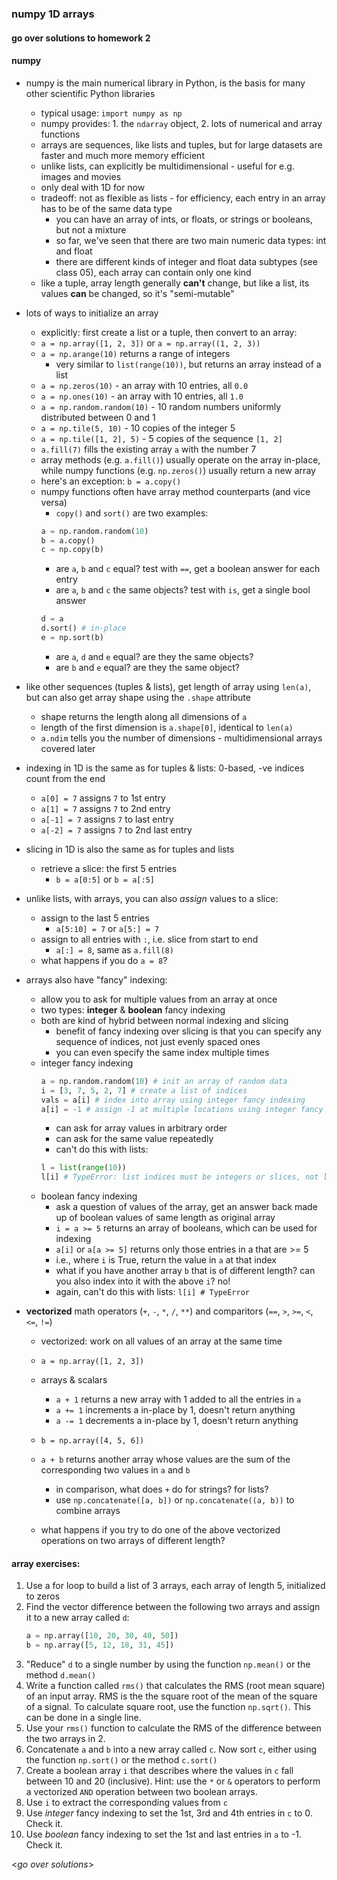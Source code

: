### numpy 1D arrays

#### go over solutions to homework 2

#### numpy

- numpy is the main numerical library in Python, is the basis for many other scientific Python libraries
    - typical usage: `import numpy as np`
    - numpy provides: 1. the `ndarray` object, 2. lots of numerical and array functions
    - arrays are sequences, like lists and tuples, but for large datasets are faster and much more memory efficient
    - unlike lists, can explicitly be multidimensional - useful for e.g. images and movies
    - only deal with 1D for now
    - tradeoff: not as flexible as lists - for efficiency, each entry in an array has to be of the same data type
        - you can have an array of ints, or floats, or strings or booleans, but not a mixture
        - so far, we've seen that there are two main numeric data types: int and float
        - there are different kinds of integer and float data subtypes (see class 05), each array can contain only one kind
    - like a tuple, array length generally **can't** change, but like a list, its values **can** be changed, so it's "semi-mutable"

- lots of ways to initialize an array
    - explicitly: first create a list or a tuple, then convert to an array:
    - `a = np.array([1, 2, 3])` or `a = np.array((1, 2, 3))`
    - `a = np.arange(10)` returns a range of integers
        - very similar to `list(range(10))`, but returns an array instead of a list
    - `a = np.zeros(10)` - an array with 10 entries, all `0.0`
    - `a = np.ones(10)` - an array with 10 entries, all `1.0`
    - `a = np.random.random(10)` - 10 random numbers uniformly distributed between 0 and 1
    - `a = np.tile(5, 10)` - 10 copies of the integer 5
    - `a = np.tile([1, 2], 5)` - 5 copies of the sequence `[1, 2]`
    - `a.fill(7)` fills the existing array `a` with the number 7
    - array methods (e.g. `a.fill()`) usually operate on the array in-place, while numpy functions (e.g. `np.zeros()`) usually return a new array
    - here's an exception: `b = a.copy()`
    - numpy functions often have array method counterparts (and vice versa)
        - `copy()` and `sort()` are two examples:
        ```python
        a = np.random.random(10)
        b = a.copy()
        c = np.copy(b)
        ````
        - are `a`, `b` and `c` equal? test with `==`, get a boolean answer for each entry
        - are `a`, `b` and `c` the same objects? test with `is`, get a single bool answer
        ```python
        d = a
        d.sort() # in-place
        e = np.sort(b)
        ````
        - are `a`, `d` and `e` equal? are they the same objects?
        - are `b` and `e` equal? are they the same object?

- like other sequences (tuples & lists), get length of array using `len(a)`, but can also get array shape using the `.shape` attribute
    - shape returns the length along all dimensions of `a`
    - length of the first dimension is `a.shape[0]`, identical to `len(a)`
    - `a.ndim` tells you the number of dimensions - multidimensional arrays covered later

- indexing in 1D is the same as for tuples & lists: 0-based, -ve indices count from the end
    - `a[0] = 7` assigns `7` to 1st entry
    - `a[1] = 7` assigns `7` to 2nd entry
    - `a[-1] = 7` assigns `7` to last entry
    - `a[-2] = 7` assigns `7` to 2nd last entry

- slicing in 1D is also the same as for tuples and lists
    - retrieve a slice: the first 5 entries
        - `b = a[0:5]` or `b = a[:5]`
- unlike lists, with arrays, you can also *assign* values to a slice:
    - assign to the last 5 entries
        - `a[5:10] = 7` or `a[5:] = 7`
    - assign to all entries with `:`, i.e. slice from start to end
        - `a[:] = 8`, same as `a.fill(8)`
    - what happens if you do `a = 8`?

- arrays also have "fancy" indexing:
    - allow you to ask for multiple values from an array at once
    - two types: **integer** & **boolean** fancy indexing
    - both are kind of hybrid between normal indexing and slicing
        - benefit of fancy indexing over slicing is that you can specify any sequence of indices, not just evenly spaced ones
        - you can even specify the same index multiple times
    - integer fancy indexing
        ```python
        a = np.random.random(10) # init an array of random data
        i = [3, 7, 5, 2, 7] # create a list of indices
        vals = a[i] # index into array using integer fancy indexing
        a[i] = -1 # assign -1 at multiple locations using integer fancy indexing
        ````
        - can ask for array values in arbitrary order
        - can ask for the same value repeatedly
        - can't do this with lists:
        ```python
        l = list(range(10))
        l[i] # TypeError: list indices must be integers or slices, not list
        ````
    - boolean fancy indexing
        - ask a question of values of the array, get an answer back made up of boolean values of same length as original array
        - `i = a >= 5` returns an array of booleans, which can be used for indexing
        - `a[i]` or `a[a >= 5]` returns only those entries in a that are >= 5
        - i.e., where `i` is True, return the value in `a` at that index
        - what if you have another array `b` that is of different length? can you also index into it with the above `i`? no!
        - again, can't do this with lists: `l[i] # TypeError`

- **vectorized** math operators (`+`, `-`, `*`, `/`, `**`) and comparitors (`==`, `>`, `>=`, `<`, `<=`, `!=`)
    - vectorized: work on all values of an array at the same time
    - `a = np.array([1, 2, 3])`
    - arrays & scalars
        - `a + 1` returns a new array with 1 added to all the entries in `a`
        - `a += 1` increments a in-place by 1, doesn't return anything
        - `a -= 1` decrements a in-place by 1, doesn't return anything

    - `b = np.array([4, 5, 6])`
    - `a + b` returns another array whose values are the sum of the corresponding two values in `a` and `b`
        - in comparison, what does `+` do for strings? for lists?
        - use `np.concatenate([a, b])` or `np.concatenate((a, b))` to combine arrays
    - what happens if you try to do one of the above vectorized operations on two arrays of different length?

#### array exercises:

1. Use a for loop to build a list of 3 arrays, each array of length 5, initialized to zeros
2. Find the vector difference between the following two arrays and assign it to a new array called `d`:
    ```python
    a = np.array([10, 20, 30, 40, 50])
    b = np.array([5, 12, 18, 31, 45])
    ````
3. "Reduce" `d` to a single number by using the function `np.mean()` or the method `d.mean()`
4. Write a function called `rms()` that calculates the RMS (root mean square) of an input array. RMS is the the square root of the mean of the square of a signal. To calculate square root, use the function `np.sqrt()`. This can be done in a single line.
5. Use your `rms()` function to calculate the RMS of the difference between the two arrays in 2.
6. Concatenate `a` and `b` into a new array called `c`. Now sort `c`, either using the function `np.sort()` or the method `c.sort()`
7. Create a boolean array `i` that describes where the values in `c` fall between 10 and 20 (inclusive). Hint: use the `*` or `&` operators to perform a vectorized `AND` operation between two boolean arrays.
8. Use `i` to extract the corresponding values from `c`
9. Use *integer* fancy indexing to set the 1st, 3rd and 4th entries in `c` to 0. Check it.
10. Use *boolean* fancy indexing to set the 1st and last entries in `a` to -1. Check it.

<*go over solutions*>
